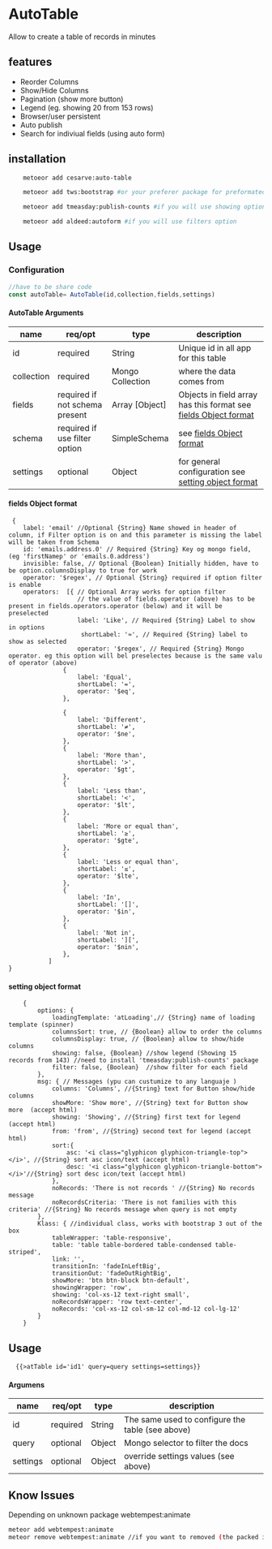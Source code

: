 # AutoTable

Allow to create a table of records in minutes

## features

* Reorder Columns
* Show/Hide Columns
* Pagination (show more button)
* Legend (eg. showing 20 from 153 rows)
* Browser/user persistent 
* Auto publish
* Search for indiviual fields (using auto form)


## installation

```sh
    metoeor add cesarve:auto-table
```
```sh
    metoeor add tws:bootstrap #or your preferer package for preformated table
```
```sh
    metoeor add tmeasday:publish-counts #if you will use showing option see bellow (no recommended for large date sets)
```
```sh
    metoeor add aldeed:autoform #if you will use filters option
```



## Usage

### Configuration 
```javascript
//have to be share code
const autoTable= AutoTable(id,collection,fields,settings)
```

#### AutoTable Arguments
|  name | req/opt  | type  | description  |  
|---|---|---|---|
|  id |  required | String  |  Unique id in all app for this table |
| collection  | required  | Mongo Collection  |  where the data comes from   |  
|  fields |  required if not schema present | Array \[Object\]  |  Objects in field array has this format see [fields Object format ](fieldsObject) |  
|  schema |  required if use filter option | SimpleSchema  |  see [fields Object format ](http://) |  
|  settings | optional  |  Object |  for general configuration  see [setting object format](settingObject)|  

#### <a name="fieldsObject"></a>fields Object format
```
 {
    label: 'email' //Optional {String} Name showed in header of column, if Filter option is on and this parameter is missing the label will be taken from Schema
    id: 'emails.address.0' // Required {String} Key og mongo field, (eg 'firstNamep' or 'emails.0.address')
    invisible: false, // Optional {Boolean} Initially hidden, have to be option.columnsDisplay to true for work 
    operator: '$regex', // Optional {String} required if option filter is enable
    operators:  [{ // Optional Array works for option filter 
                   // the value of fields.operator (above) has to be present in fields.operators.operator (below) and it will be preselected
                   label: 'Like', // Required {String} Label to show in options
                    shortLabel: '≈', // Required {String} label to show as selected
                   operator: '$regex', // Required {String} Mongo operator. eg this option will bel preselectes because is the same valu of operator (above)
               {
                   label: 'Equal',
                   shortLabel: '=',
                   operator: '$eq',
               },
            
               {
                   label: 'Different',
                   shortLabel: '≠',
                   operator: '$ne',
               },
               {
                   label: 'More than',
                   shortLabel: '>',
                   operator: '$gt',
               },
               {
                   label: 'Less than',
                   shortLabel: '<',
                   operator: '$lt',
               },
               {
                   label: 'More or equal than',
                   shortLabel: '≥',
                   operator: '$gte',
               },
               {
                   label: 'Less or equal than',
                   shortLabel: '≤',
                   operator: '$lte',
               },
               {
                   label: 'In',
                   shortLabel: '[]',
                   operator: '$in',
               },
               {
                   label: 'Not in',
                   shortLabel: '][',
                   operator: '$nin',
               },
           ]
}
```
#### <a name="settingObject"></a>setting object format
``` 
    {
        options: {
            loadingTemplate: 'atLoading',// {String} name of loading template (spinner)
            columnsSort: true, // {Boolean} allow to order the columns
            columnsDisplay: true, // {Boolean} allow to show/hide columns
            showing: false, {Boolean} //show legend (Showing 15 records from 143) //need to install 'tmeasday:publish-counts' package
            filter: false, {Boolean}  //show filter for each field
        },
        msg: { // Messages (ypu can custumize to any languaje )
            columns: 'Columns', //{String} text for Button show/hide columns 
            showMore: 'Show more', //{String} text for Button show more  (accept html)
            showing: 'Showing', //{String} first text for legend (accept html)
            from: 'from', //{String} second text for legend (accept html)
            sort:{
                asc: '<i class="glyphicon glyphicon-triangle-top"></i>', //{String} sort asc icon/text (accept html)
                desc: '<i class="glyphicon glyphicon-triangle-bottom"></i>'//{String} sort desc icon/text (accept html)
            },
            noRecords: 'There is not records ' //{String} No records message
            noRecordsCriteria: 'There is not families with this criteria' //{String} No records message when query is not empty
        },
        Klass: { //individual class, works with bootstrap 3 out of the box 
            tableWrapper: 'table-responsive',
            table: 'table table-bordered table-condensed table-striped',
            link: '',
            transitionIn: 'fadeInLeftBig',
            transitionOut: 'fadeOutRightBig',
            showMore: 'btn btn-block btn-default',
            showingWrapper: 'row',
            showing: 'col-xs-12 text-right small',
            noRecordsWrapper: 'row text-center',
            noRecords: 'col-xs-12 col-sm-12 col-md-12 col-lg-12'
        }
    }

``` 
## Usage

```Blaze
  {{>atTable id='id1' query=query settings=settings}}
```
#### Argumens

|  name | req/opt  | type  | description  |  
|---|---|---|---|
|  id | required  | String  | The same used to configure the table (see above)  | 
| query | optional | Object | Mongo selector to filter the docs 
|  settings | optional  | Object  | override settings values (see above)  | 

## Know Issues 

Depending on unknown package webtempest:animate
```sh
meteor add webtempest:animate
meteor remove webtempest:animate //if you want to removed (the packed is installed anyway)
```